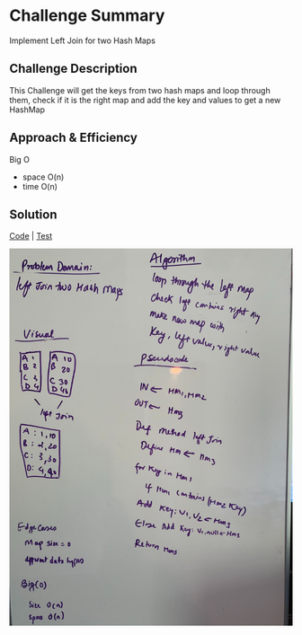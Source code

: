# Challenge Summary
<!-- Short summary or background information -->
Implement Left Join for two Hash Maps
## Challenge Description
<!-- Description of the challenge -->
This Challenge will get the keys from two hash maps and loop through them, check if it is the right map and add the key
and values to get a new HashMap


## Approach & Efficiency
<!-- What approach did you take? Why? What is the Big O space/time for this approach? -->
Big O
* space O(n)
* time O(n)


## Solution
<!-- Embedded whiteboard image -->
[Code](../src/main/java/code401Challenges/hashTable/LeftJoin.java) |
[Test](../src/test/java/code401Challenges/hashTable/LeftJoinTest.java) 

![Whiteboard](../assets/LeftJoin.jpg)
